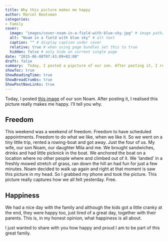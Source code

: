 ```yaml
---
title: Why this picture makes me happy
author: Marcel Bootsman
categories:
- Family
cover: 
  image: "images/cover-noam-in-a-field-with-blue-sky.jpg" # image path/url
  alt: "Noam in a field with blue sky" # alt text
  caption: "" # display caption under cover
  relative: true # when using page bundles set this to true
  hidden: false # only hide on current single page
date: "2015-06-08T07:43:09+02:00"
draft: false
summary:  Today, I posted a pipcture of our son. After posting it, I realised this picture really makes me happy. I’ll tell you why.
showToc: true
ShowReadingTime: true
ShowBreadCrumbs: true
ShowPostNavLinks: true
---
```

Today, I posted [this image](/why-this-picture-makes-me-happy/images/noam-in-a-field-with-blue-sky.jpg) of our son Noam. After posting it, I realised this picture really makes me happy. I’ll tell you why.

Freedom
-------

This weekend was a weekend of freedom. Freedom to have scheduled appointments. Freedom to do what we like, when we like it. So we went on a tiny little trip, rented a rowing-boat and got away. Just the four of us. My wife, our son Noam, our daughter Mila and me. We brought sandwiches, drinks and had little picknick in the boat. We anchored the boat on a location where no other people where and climbed out of it. We ‘landed’ in a freshly mowed stretch of grass, ran down the hill an had fun for just a few minutes. Noam decided to walk up again and right at that moment is saw this picture in my head. So I grabbed my phone and took the picture. This picture really captures how we all felt yesterday. Free.

Happiness
---------

We had a nice day with the family and although the kids got a little cranky at the end, they were happy too, just tired of a great day, together with their parents. This is, in my honest opinion, what happiness is all about.

I just wanted to share with you how happy and proud I am to be part of this great family.